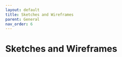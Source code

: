 ```yaml
---
layout: default
title: Sketches and Wireframes
parent: General
nav_order: 6
---
```

# Sketches and Wireframes